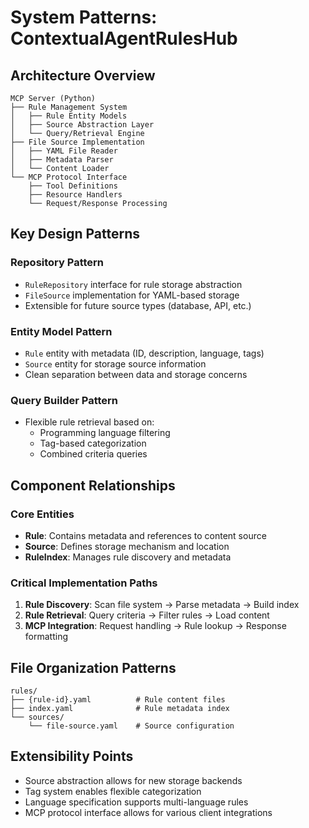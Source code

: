 # System Patterns: ContextualAgentRulesHub

## Architecture Overview
```
MCP Server (Python)
├── Rule Management System
│   ├── Rule Entity Models
│   ├── Source Abstraction Layer
│   └── Query/Retrieval Engine
├── File Source Implementation
│   ├── YAML File Reader
│   ├── Metadata Parser
│   └── Content Loader
└── MCP Protocol Interface
    ├── Tool Definitions
    ├── Resource Handlers
    └── Request/Response Processing
```

## Key Design Patterns

### Repository Pattern
- `RuleRepository` interface for rule storage abstraction
- `FileSource` implementation for YAML-based storage
- Extensible for future source types (database, API, etc.)

### Entity Model Pattern
- `Rule` entity with metadata (ID, description, language, tags)
- `Source` entity for storage source information
- Clean separation between data and storage concerns

### Query Builder Pattern
- Flexible rule retrieval based on:
  - Programming language filtering
  - Tag-based categorization
  - Combined criteria queries

## Component Relationships

### Core Entities
- **Rule**: Contains metadata and references to content source
- **Source**: Defines storage mechanism and location
- **RuleIndex**: Manages rule discovery and metadata

### Critical Implementation Paths
1. **Rule Discovery**: Scan file system → Parse metadata → Build index
2. **Rule Retrieval**: Query criteria → Filter rules → Load content
3. **MCP Integration**: Request handling → Rule lookup → Response formatting

## File Organization Patterns
```
rules/
├── {rule-id}.yaml          # Rule content files
├── index.yaml              # Rule metadata index
└── sources/
    └── file-source.yaml    # Source configuration
```

## Extensibility Points
- Source abstraction allows for new storage backends
- Tag system enables flexible categorization
- Language specification supports multi-language rules
- MCP protocol interface allows for various client integrations
